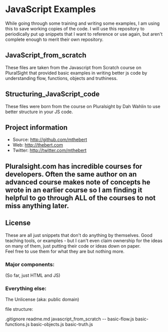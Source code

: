 # JavaScript Examples
While going through some training and writing some examples, I am using this to save working copies of the code.  I will use this repository to periodically 
put up snippets that I want to reference or use again, but aren't complete enough to merit their own repository.

## JavaScript_from_scratch
These files are taken from the Javascript from Scratch course on PluralSight that provided basic examples in writing better js code by understanding flow, functions, objects and truthiness.

## Structuring_JavaScript_code
These files were born from the course on Pluralsight by Dah Wahlin to use better structure in your JS code.

## Project information

* Source: http://github.com/mthebert
* Web: http://thebert.com
* Twitter: http://twitter.com/mthebert

## Pluralsight.com has incredible courses for developers.  Often the same author on an advanced course makes note of concepts he wrote in an earlier course so I am finding it helpful to go through ALL of the courses to not miss anything later.

## License
These are all just snippets that don't do anything by themselves.  Good teaching tools, or examples - but I can't even claim ownership for the ideas on many of them, just putting their code or ideas down on paper.  
Feel free to use them for what they are but nothing more.

### Major components:

(So far, just HTML and JS)

### Everything else:

The Unlicense (aka: public domain)

file structure:

.gitignore
readme.md
javascript_from_scratch --  basic-flow.js
                            basic-functions.js
                            basic-objects.js
                            basic-truth.js